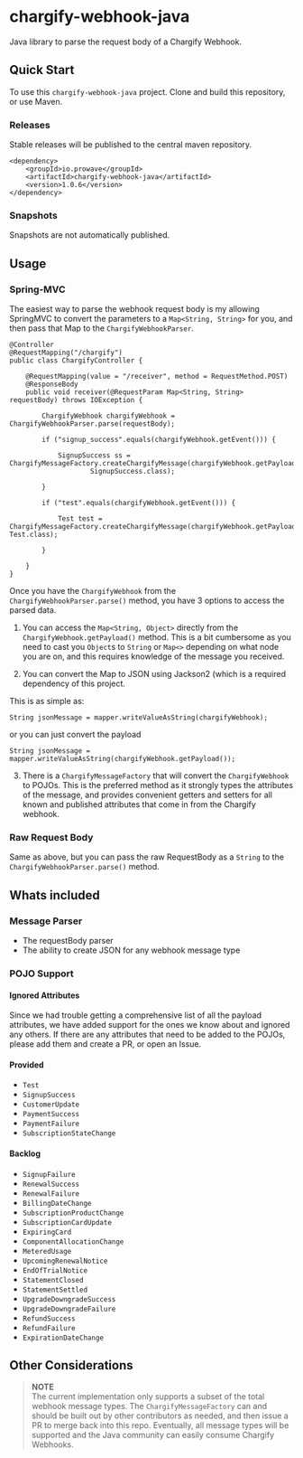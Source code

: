 # chargify-webhook-java
Java library to parse the request body of a Chargify Webhook.

## Quick Start

To use this `chargify-webhook-java` project. Clone and build this repository, or use Maven.

### Releases

Stable releases will be published to the central maven repository.

	<dependency>
		<groupId>io.prowave</groupId>
		<artifactId>chargify-webhook-java</artifactId>
		<version>1.0.6</version>
	</dependency>

### Snapshots

Snapshots are not automatically published.

## Usage

### Spring-MVC

The easiest way to parse the webhook request body is my allowing SpringMVC to convert the parameters to a `Map<String, String>` for you, and then pass that Map to the `ChargifyWebhookParser`.

	@Controller
	@RequestMapping("/chargify")
	public class ChargifyController {
	
		@RequestMapping(value = "/receiver", method = RequestMethod.POST)
		@ResponseBody
		public void receiver(@RequestParam Map<String, String> requestBody) throws IOException {
	
			ChargifyWebhook chargifyWebhook = ChargifyWebhookParser.parse(requestBody);
	
			if ("signup_success".equals(chargifyWebhook.getEvent())) {
	
				SignupSuccess ss = ChargifyMessageFactory.createChargifyMessage(chargifyWebhook.getPayload(),
						SignupSuccess.class);
	
			}
	
			if ("test".equals(chargifyWebhook.getEvent())) {
	
				Test test = ChargifyMessageFactory.createChargifyMessage(chargifyWebhook.getPayload(), Test.class);
	
			}
	
		}
	}

Once you have the `ChargifyWebhook` from the `ChargifyWebhookParser.parse()` method, you have 3 options to access the parsed data.  

1. You can access the `Map<String, Object>` directly from the `ChargifyWebhook.getPayload()` method.  This is a bit cumbersome as you need to cast you `Object`s to `String` or `Map<>` depending on what node you are on, and this requires knowledge of the message you received.

2. You can convert the Map to JSON using Jackson2 (which is a required dependency of this project.  

This is as simple as:

	String jsonMessage = mapper.writeValueAsString(chargifyWebhook);

or you can just convert the payload

	String jsonMessage = mapper.writeValueAsString(chargifyWebhook.getPayload());

3. There is a `ChargifyMessageFactory` that will convert the `ChargifyWebhook` to POJOs.  This is the preferred method as it strongly types the attributes of the message, and provides convenient getters and setters for all known and published attributes that come in from the Chargify webhook.

### Raw Request Body

Same as above, but you can pass the raw RequestBody as a `String` to the `ChargifyWebhookParser.parse()` method.

## Whats included

### Message Parser

* The requestBody parser
* The ability to create JSON for any webhook message type

### POJO Support

#### Ignored Attributes

Since we had trouble getting a comprehensive list of all the payload attributes, we have added support for the ones we know about and ignored any others.  If there are any attributes that need to be added to the POJOs, please add them and create a PR, or open an Issue.

#### Provided

* `Test`
* `SignupSuccess`
* `CustomerUpdate`
* `PaymentSuccess`
* `PaymentFailure`
* `SubscriptionStateChange`

#### Backlog

* `SignupFailure`
* `RenewalSuccess`
* `RenewalFailure`
* `BillingDateChange`
* `SubscriptionProductChange`
* `SubscriptionCardUpdate`
* `ExpiringCard`
* `ComponentAllocationChange`
* `MeteredUsage`
* `UpcomingRenewalNotice`
* `EndOfTrialNotice`
* `StatementClosed`
* `StatementSettled`
* `UpgradeDowngradeSuccess`
* `UpgradeDowngradeFailure`
* `RefundSuccess`
* `RefundFailure`
* `ExpirationDateChange`

## Other Considerations

> **NOTE**<br>
> The current implementation only supports a subset of the total webhook message types.
> The `ChargifyMessageFactory` can and should be built out by other contributors as needed, and then issue a PR to merge back into this repo.
> Eventually, all message types will be supported and the Java community can easily consume Chargify Webhooks.
